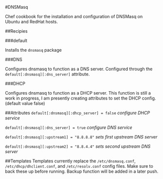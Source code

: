 #DNSMasq

Chef cookbook for the installation and configuration of DNSMasq on Ubuntu and RedHat hosts. 

##Recipies

###default

Installs the `dnsmasq` package

###DNS

Configures dnsmasq to function as a DNS server. Configured through the `default[:dnsmasq][:dns_server]` attribute. 

###DHCP

Configures dnsmasq to function as a DHCP server. This function is still a work in progress, I am presently creating attributes to set the DHCP config. (default value false)

##Attributes
`default[:dnsmasq][:dhcp_server] = false`     *configure DHCP service* 

`default[:dnsmasq][:dns_server] = true`  *configure DNS service*

`default[:dnsmasq][:upstream1] = "8.8.8.8"` *sets first upstream DNS server*

`default[:dnsmasq][:upstream2] = "8.8.4.4"` *sets second upstream DNS server*

##Templates
Templates currently replace the `/etc/dnsmasq.conf`, `/etc/dhcp/dhclient.conf`, and `/etc/resolv.conf` config files. Make sure to back these up before running. Backup function will be added in a later push. 




